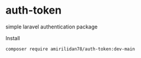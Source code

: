 # auth-token
simple laravel authentication package


Install
```
composer require amirilidan78/auth-token:dev-main
```
